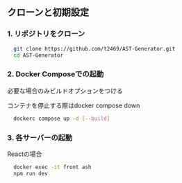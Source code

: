 ## クローンと初期設定

### 1. リポジトリをクローン

```bash
  git clone https://github.com/t2469/AST-Generator.git
  cd AST-Generator
```

### 2. Docker Composeでの起動

必要な場合のみビルドオプションをつける

コンテナを停止する際はdocker compose down
```bash
  dockerc compose up -d [--build]
```

### 3. 各サーバーの起動

Reactの場合
```bash
  docker exec -it front ash
  npm run dev
```

